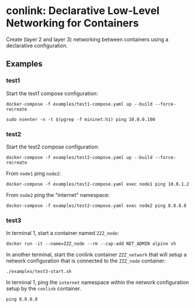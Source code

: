 # conlink: Declarative Low-Level Networking for Containers

Create (layer 2 and layer 3) networking between containers using
a declarative configuration.


## Examples

### test1

Start the test1 compose configuration:

```
docker-compose -f examples/test1-compose.yaml up --build --force-recreate
```

```
sudo nsenter -n -t $(pgrep -f mininet:h1) ping 10.0.0.100
```


### test2

Start the test2 compose configuration:

```
docker-compose -f examples/test2-compose.yaml up --build --force-recreate
```

From `node1` ping `node2`:

```
docker-compose -f examples/test2-compose.yaml exec node1 ping 10.0.1.2
```

From `node2` ping the "internet" namespace:

```
docker-compose -f examples/test2-compose.yaml exec node2 ping 8.8.8.8
```


### test3

In terminal 1, start a container named `ZZZ_node`:

```
docker run -it --name=ZZZ_node --rm --cap-add NET_ADMIN alpine sh
```

In another terminal, start the conlink container `ZZZ_network` that
will setup a network configuration that is connected to the `ZZZ_node`
container:

```
./examples/test3-start.sh
```

In terminal 1, ping the `internet` namespace within the network
configuration setup by the `conlink` container.

```
ping 8.8.8.8
```
